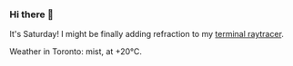 ### Hi there :wave:

It's Saturday! I might be finally adding refraction to my [terminal raytracer](https://github.com/bewuethr/bash-raytracer).

Weather in Toronto: mist, at +20°C.
